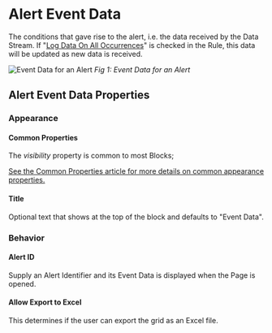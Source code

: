 # Alert Event Data

The conditions that gave rise to the alert, i.e. the data received by the Data Stream. If "[Log Data On All Occurrences](https://documentation.xmpro.com/concepts/recommendation/rule#properties-on-the-rule)" is checked in the Rule, this data will be updated as new data is received.

![Event Data for an Alert](/docs/images/alert-event-data.png)
*Fig 1: Event Data for an Alert*

## Alert Event Data Properties

### Appearance

#### Common Properties

The _visibility_ property is common to most Blocks;

[See the Common Properties article for more details on common appearance properties.](../common-properties.md#appearance)

#### Title

Optional text that shows at the top of the block and defaults to "Event Data".

### Behavior

#### Alert ID

Supply an Alert Identifier and its Event Data is displayed when the Page is opened.

#### **Allow Export to Excel**

This determines if the user can export the grid as an Excel file.


